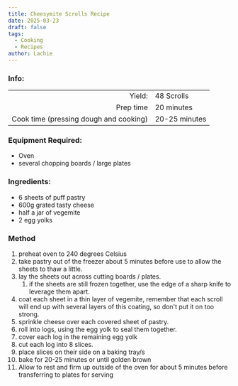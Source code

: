```yaml
---
title: Cheesymite Scrolls Recipe
date: 2025-03-23
draft: false
tags:
  - Cooking
  - Recipes
author: Lachie
---
```

### Info:

|                                        |               |
| -------------------------------------: | ------------- |
|                                 Yield: | 48 Scrolls    |
|                              Prep time | 20 minutes    |
| Cook time (pressing dough and cooking) | 20-25 minutes |

### Equipment Required:
- Oven
- several chopping boards / large plates
### Ingredients:
- 6 sheets of puff pastry
- 600g grated tasty cheese
- half a jar of vegemite
- 2 egg yolks
### Method
1. preheat oven to 240 degrees Celsius
2. take pastry out of the freezer about 5 minutes before use to allow the sheets to thaw a little.
3. lay the sheets out across cutting boards / plates.
	1. if the sheets are still frozen together, use the edge of a sharp knife to leverage them apart.
4. coat each sheet in a thin layer of vegemite, remember that each scroll will end up with several layers of this coating, so don't put it on too strong.
5. sprinkle cheese over each covered sheet of pastry.
6. roll into logs, using the egg yolk to seal them together.
7. cover each log in the remaining egg yolk
8. cut each log into 8 slices.
9. place slices on their side on a baking tray/s
10. bake for 20-25 minutes or until golden brown
11. Allow to rest and firm up outside of the oven for about 5 minutes before transferring to plates for serving